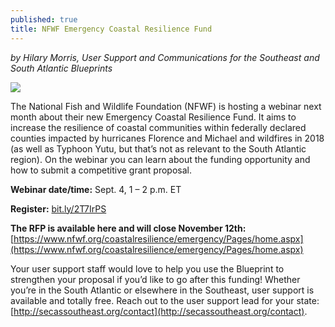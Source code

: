 ```yaml
---
published: true
title: NFWF Emergency Coastal Resilience Fund
---
```

_by Hilary Morris, User Support and Communications for the Southeast and South Atlantic Blueprints_

![]({{site.baseurl}}/images/nfwf.jpg)

The National Fish and Wildlife Foundation (NFWF) is hosting a webinar next month about their new Emergency Coastal Resilience Fund.  It aims to increase the resilience of coastal communities within federally declared counties impacted by hurricanes Florence and Michael and wildfires in 2018 (as well as Typhoon Yutu, but that’s not as relevant to the South Atlantic region). On the webinar you can learn about the funding opportunity and how to submit a competitive grant proposal.

**Webinar date/time:** Sept. 4, 1 – 2 p.m. ET

**Register:** [bit.ly/2T7IrPS](bit.ly/2T7IrPS)

**The RFP is available here and will close November 12th:** [https://www.nfwf.org/coastalresilience/emergency/Pages/home.aspx](https://www.nfwf.org/coastalresilience/emergency/Pages/home.aspx)

Your user support staff would love to help you use the Blueprint to strengthen your proposal if you’d like to go after this funding! Whether you’re in the South Atlantic or elsewhere in the Southeast, user support is available and totally free. Reach out to the user support lead for your state: [http://secassoutheast.org/contact](http://secassoutheast.org/contact).

